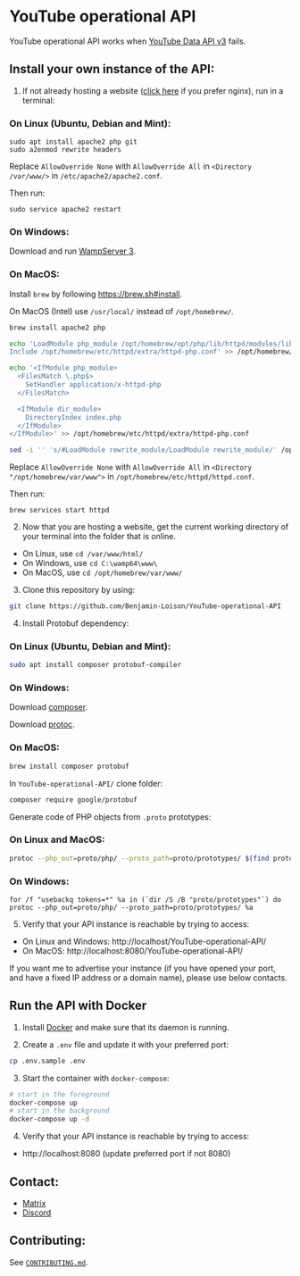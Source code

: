 # YouTube operational API
YouTube operational API works when [YouTube Data API v3](https://developers.google.com/youtube/v3) fails.

## Install your own instance of the API:

1. If not already hosting a website ([click here](https://github.com/Benjamin-Loison/YouTube-operational-API/wiki/Home/1c7139f68af217d41d0a201a97eaecf87c139a8b#install-your-own-instance-of-the-api-on-a-nginx-web-server) if you prefer nginx), run in a terminal:

### On Linux (Ubuntu, Debian and Mint):

```
sudo apt install apache2 php git
sudo a2enmod rewrite headers
```

Replace `AllowOverride None` with `AllowOverride All` in `<Directory /var/www/>` in `/etc/apache2/apache2.conf`.

Then run:

```
sudo service apache2 restart
```

### On Windows:

Download and run [WampServer 3](https://sourceforge.net/projects/wampserver/files/latest/download).

### On MacOS:

Install `brew` by following https://brew.sh#install.

On MacOS (Intel) use `/usr/local/` instead of `/opt/homebrew/`.

```zsh
brew install apache2 php

echo 'LoadModule php_module /opt/homebrew/opt/php/lib/httpd/modules/libphp.so
Include /opt/homebrew/etc/httpd/extra/httpd-php.conf' >> /opt/homebrew/etc/httpd/httpd.conf

echo '<IfModule php_module>
  <FilesMatch \.php$>
    SetHandler application/x-httpd-php
  </FilesMatch>

  <IfModule dir_module>
    DirectoryIndex index.php
  </IfModule>
</IfModule>' >> /opt/homebrew/etc/httpd/extra/httpd-php.conf

sed -i '' 's/#LoadModule rewrite_module/LoadModule rewrite_module/' /opt/homebrew/etc/httpd/httpd.conf
```

Replace `AllowOverride None` with `AllowOverride All` in `<Directory "/opt/homebrew/var/www">` in `/opt/homebrew/etc/httpd/httpd.conf`.

Then run:

```
brew services start httpd
```

2. Now that you are hosting a website, get the current working directory of your terminal into the folder that is online.

- On Linux, use `cd /var/www/html/`
- On Windows, use `cd C:\wamp64\www\`
- On MacOS, use `cd /opt/homebrew/var/www/`

3. Clone this repository by using:

```sh
git clone https://github.com/Benjamin-Loison/YouTube-operational-API
```

4. Install Protobuf dependency:

### On Linux (Ubuntu, Debian and Mint):

```sh
sudo apt install composer protobuf-compiler
```

### On Windows:

Download [composer](https://github.com/composer/windows-setup/releases/latest).

Download [protoc](https://github.com/protocolbuffers/protobuf/releases/latest).

### On MacOS:

```sh
brew install composer protobuf
```

In `YouTube-operational-API/` clone folder:

```sh
composer require google/protobuf
```

Generate code of PHP objects from `.proto` prototypes:

### On Linux and MacOS:

```sh
protoc --php_out=proto/php/ --proto_path=proto/prototypes/ $(find proto/prototypes/ -type f)
```

### On Windows:

```batch
for /f "usebackq tokens=*" %a in (`dir /S /B "proto/prototypes"`) do protoc --php_out=proto/php/ --proto_path=proto/prototypes/ %a
```

5. Verify that your API instance is reachable by trying to access:

- On Linux and Windows: http://localhost/YouTube-operational-API/
- On MacOS: http://localhost:8080/YouTube-operational-API/

If you want me to advertise your instance (if you have opened your port, and have a fixed IP address or a domain name), please use below contacts.

## Run the API with Docker

1. Install [Docker](https://www.docker.com) and make sure that its daemon is running.

2. Create a `.env` file and update it with your preferred port:

```sh
cp .env.sample .env
```

3. Start the container with `docker-compose`:

```sh
# start in the foreground
docker-compose up
# start in the background
docker-compose up -d
```

4. Verify that your API instance is reachable by trying to access:
- http://localhost:8080 (update preferred port if not 8080)

## Contact:

- [Matrix](https://yt.lemnoslife.com/matrix)
- [Discord](https://yt.lemnoslife.com/discord)

## Contributing:

See [`CONTRIBUTING.md`](https://github.com/Benjamin-Loison/YouTube-operational-API/blob/main/CONTRIBUTING.md).
